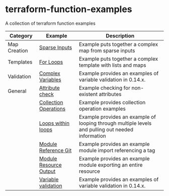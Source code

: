 # terraform-function-examples
A collection of terraform function examples

| Category | Example | Description |
| ---- | ---- | ---- |
| Map Creation | [Sparse Inputs](map-creates/sparse-inputs) | Example puts together a complex map from sparse inputs |
| Templates | [For Loops](templates/for-loops) | Example puts together a complex template with lists and maps |
| Validation | [Complex Variables](validation/complex-var) | Example provides an examples of variable validation in 0.14.x. |
| General | [Attribute check](general/attribute-check) | Example checking for non-existent attributes |
|  | [Collection Operations](general/collection-ops) | Example provides collection operation examples |
|  | [Loops within loops](general/loops-within-loops) | Example provides an example of looping through multiple levels and pulling out needed information |
|  | [Module Reference Git](general/module-git-source) | Example provides an example module import referencing a tag |
|  | [Module Resource Output](general/module-resource-output) | Example provides an example module exporting an entire resource |
|  | [Variable validation](general/module-resource-output) | Example provides an examples of variable validation in 0.14.x. |